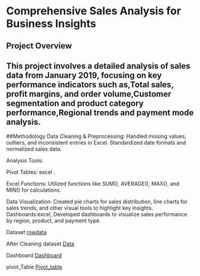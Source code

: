 # Comprehensive Sales Analysis for Business Insights

## Project Overview
## This project involves a detailed analysis of sales data from January 2019, focusing on key performance indicators such as,Total sales, profit margins, and order volume,Customer segmentation and product category performance,Regional trends and payment mode analysis.

##Methodology
Data Cleaning & Preprocessing: Handled missing values, outliers, and inconsistent entries in Excel. Standardized date formats and normalized sales data.


Analysis Tools:

Pivot Tables: excel .

Excel Functions: Utilized functions like SUM(), AVERAGE(), MAX(), and MIN() for calculations.

Data Visualization: Created pie charts for sales distribution, line charts for sales trends, and other visual tools to highlight key insights.
Dashboards:excel, Developed dashboards to visualize sales performance by region, product, and payment type.


Dataset
<a href="https://github.com/JishnaMR/Sales_Analysis_Excel/blob/main/data_excel.csv">rowdata</a>


After Cleaning dataset 
<a href="https://github.com/JishnaMR/Sales_Analysis_Excel/blob/main/sales%20_analysis_excel.csv">Data</a>


Dashboard
<a href="https://github.com/JishnaMR/Sales_Analysis_Excel/blob/main/Dashboard.png">Dashboard</a>


pivot_Table
<a href="https://github.com/JishnaMR/Sales_Analysis_Excel/blob/main/pivot_table.csv">Pivot_table</a>



